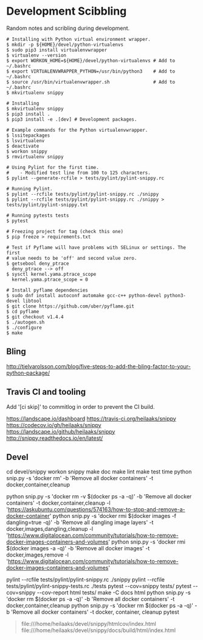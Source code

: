 # Development Scibbling

Random notes and scribling during development.


   ```
   # Installing with Python virtual environment wrapper.
   $ mkdir -p ${HOME}/devel/python-virtualenvs
   $ sudo pip3 install virtualenvwrapper
   $ virtualenv --version
   $ export WORKON_HOME=${HOME}/devel/python-virtualenvs # Add to ~/.bashrc
   $ export VIRTUALENVWRAPPER_PYTHON=/usr/bin/python3    # Add to ~/.bashrc
   $ source /usr/bin/virtualenvwrapper.sh                # Add to ~/.bashrc
   $ mkvirtualenv snippy
   ```

   ```
   # Installing
   $ mkvirtualenv snippy
   $ pip3 install .
   $ pip3 install -e .[dev] # Development packages.
   ```

   ```
   # Example commands for the Python virtualenvwrapper.
   $ lssitepackages
   $ lsvirtualenv
   $ deactivate
   $ workon snippy
   $ rmvirtualenv snippy
   ```

   ```
   # Using Pylint for the first time.
   #    - Modified test line from 100 to 125 characters.
   $ pylint --generate-rcfile > tests/pylint/pylint-snippy.rc
   ```

   ```
   # Running Pylint.
   $ pylint --rcfile tests/pylint/pylint-snippy.rc ./snippy
   $ pylint --rcfile tests/pylint/pylint-snippy.rc ./snippy > tests/pylint/pylint-snippy.txt
   ```

   ```
   # Running pytests tests
   $ pytest
   ```

   ```
   # Freezing project for tag (check this one)
   $ pip freeze > requirements.txt
   ```

   ```
   # Test if Pyflame will have problems with SELinux or settings. The first
   # value needs to be 'off' and second value zero.
   $ getsebool deny_ptrace
     deny_ptrace --> off
   $ sysctl kernel.yama.ptrace_scope
     kernel.yama.ptrace_scope = 0
   ```
   
   ```
   # Install pyflame dependencies
   $ sudo dnf install autoconf automake gcc-c++ python-devel python3-devel libtool
   $ git clone https://github.com/uber/pyflame.git
   $ cd pyflame
   $ git checkout v1.4.4
   $ ./autogen.sh
   $ ./configure
   $ make
   ```

## Bling

http://tjelvarolsson.com/blog/five-steps-to-add-the-bling-factor-to-your-python-package/

## Travis CI and tooling

Add '[ci skip]' to commitlog in order to prevent the CI build.

https://landscape.io/dashboard
https://travis-ci.org/heilaaks/snippy
https://codecov.io/gh/heilaaks/snippy
https://landscape.io/github/heilaaks/snippy
http://snippy.readthedocs.io/en/latest/

## Devel

cd devel/snippy
workon snippy
make doc
make lint
make test
time python snip.py -s 'docker rm' -b 'Remove all docker containers' -t docker,container,cleanup

python snip.py -s 'docker rm -v $(docker ps -a -q)' -b 'Remove all docker containers' -t docker,container,cleanup -l 'https://askubuntu.com/questions/574163/how-to-stop-and-remove-a-docker-container'
python snip.py -s 'docker rmi $(docker images -f dangling=true -q)' -b 'Remove all dangling image layers' -t docker,images,dangling,cleanup -l 'https://www.digitalocean.com/community/tutorials/how-to-remove-docker-images-containers-and-volumes'
python snip.py -s 'docker rmi $(docker images -a -q)' -b 'Remove all docker images' -t docker,images,remove -l 'https://www.digitalocean.com/community/tutorials/how-to-remove-docker-images-containers-and-volumes'

pylint --rcfile tests/pylint/pylint-snippy.rc ./snippy
pylint --rcfile tests/pylint/pylint-snippy-tests.rc ./tests
pytest --cov=snippy tests/
pytest --cov=snippy --cov-report html tests/
make -C docs html
python snip.py -s 'docker rm $(docker ps -a -q)' -b 'Remove all docker containers' -t docker,container,cleanup
python snip.py -s 'docker rm $(docker ps -a -q)' -b 'Remove all docker containers' -t docker, container, cleanup
pytest

   > file:///home/heilaaks/devel/snippy/htmlcov/index.html
   > file:///home/heilaaks/devel/snippy/docs/build/html/index.html
